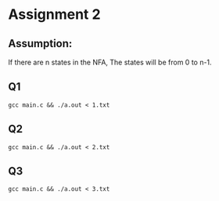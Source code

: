 # Assignment 2

## Assumption:
If there are n states in the NFA, The states will be from 0 to n-1.

## Q1
```gcc main.c && ./a.out < 1.txt```

## Q2
```gcc main.c && ./a.out < 2.txt```

## Q3
```gcc main.c && ./a.out < 3.txt```